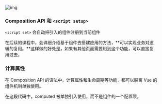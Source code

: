 ![img](https://static001.geekbang.org/resource/image/6f/0a/6fd86f3d33a0200d64c7423bc88e890a.png?wh=1222x432)

### Composition API 和 `<script setup>`

`<script set>` 会自动把引入的组件注册到当前组件

在后续的课程中，会详细介绍基于组件去搭建应用的方法，**可以实现业务对逻辑的复用。**这样做的好处是，如果有其他页面需要用到这个功能，可以直接复用过去。

### 计算属性

在 Composition API 的语法中，计算属性和生命周期等功能，都可以脱离 Vue 的组件机制单独使用。

<template>
  <div>
  	<input type="text" v-model="title" @keydown.enter="addTodo" />
    <button v-if="active < all" @click="clear">清理</button>
    <ul v-if="todos.length">
      <li v-for="todo in todos">
      	<input type="checkbox" v-model="todo.done" />
        <span :class="{ done: todo.done }">{{ todo.title }}</span>
      </li>
    </ul>
    <div v-else>暂无数据</div>
    <div>
      全选<input type="checkbox" v-model="allDone" />
      <span>{{active}} / {{all}}</span>
    </div>
  </div>
</template>

<script setup>
  import { ref, computed } from "vue";
  let title = ref("")
  let todos = ref([{title:'学习Vue', done: false}])
  function addTodo() {
    ...
  };
  function clear() {
    todos.value = todos.value.filter(v => !v.done);
  };
  let active = computed(() => {
    return todos.value.filter(v => !v.done).length
  });
  let all = computed(() => {
    return todos.value.length
  });
  let allDone = computed({
    get: function() {
      return active.value === 0;
    },
    set: function(value) {
      todos.value.forEach(todo => {
        todo.done = value
      })
    }
  })
</script>

在这段代码中，computed 被单独引入使用，而不是组件的一个配置项。